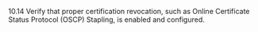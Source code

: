 10.14 Verify that proper certification revocation, such as Online Certificate Status Protocol (OSCP) Stapling, is enabled and configured.